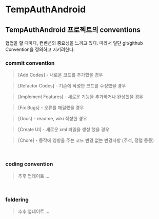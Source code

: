 # TempAuthAndroid

## TempAuthAndroid 프로젝트의 conventions

협업을 할 때마다, 컨벤션의 중요성을 느끼고 있다. 따라서 일단 git/github Convention을 정의하고 지키려한다. 

### commit convention

> [Add Codes] - 새로운 코드를 추가했을 경우

> [Refactor Codes] - 기존에 작성한 코드를 수정했을 경우

> [Implement Features] - 새로운 기능을 추가하거나 완성했을 경우

> [Fix Bugs] - 오류를 해결했을 경우

> [Docs] - readme, wiki 작성한 경우

> [Create UI] - 새로운 xml 파일을 생성 했을 경우

> [Chore] - 동작에 영향을 주는 코드 변경 없는 변경사항 (주석, 정렬 등등)

<br/>

### coding convention

> 추후 업데이트 ...

<br/>

### foldering

> 추후 업데이트 ...

<br/>
